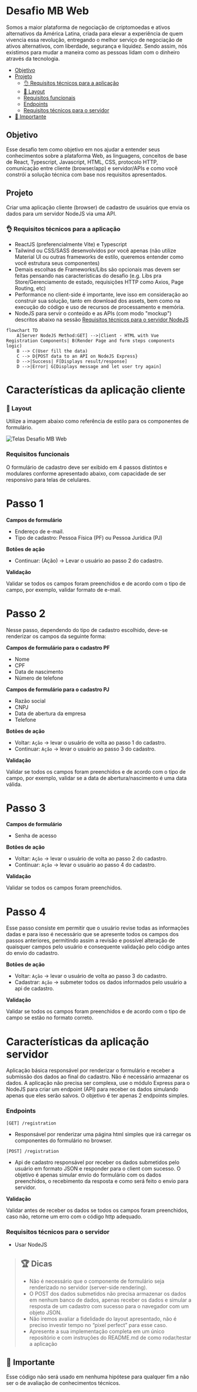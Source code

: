 # Desafio MB Web

Somos a maior plataforma de negociação de criptomoedas e ativos alternativos da América Latina, criada para elevar a experiência de quem vivencia essa revolução, entregando o melhor serviço de negociação de ativos alternativos, com liberdade, segurança e liquidez. Sendo assim, nós existimos para mudar a maneira como as pessoas lidam com o dinheiro através da tecnologia.

- [Objetivo](#objetivo)
- [Projeto](#projeto)
  - [👌 Requisitos técnicos para a aplicação](#-requisitos-técnicos-para-a-aplicação)
  - [🎨 Layout](#-layout)
  - [Requisitos funcionais](#requisitos-funcionais)
  - [Endpoints](#endpoints)
  - [Requisitos técnicos para o servidor](#requisitos-técnicos-para-o-servidor)
- [📄 Importante](#-importante)

## Objetivo

Esse desafio tem como objetivo em nos ajudar a entender seus conhecimentos sobre a plataforma Web, as linguagens, conceitos de base de React, Typescript, Javascript, HTML, CSS, protocolo HTTP, comunicação entre cliente (browser/app) e servidor/APIs e como você constrói a solução técnica com base nos requisitos apresentados.

## Projeto

Criar uma aplicação cliente (browser) de cadastro de usuários que envia os dados para um servidor NodeJS via uma API.

### 👌 Requisitos técnicos para a aplicação

- ReactJS (preferencialmente Vite) e Typescript
- Tailwind ou CSS/SASS desenvolvidos por você apenas (não utilize Material UI ou outras frameworks de estilo, queremos entender como você estrutura seus componentes)
- Demais escolhas de Frameworks/Libs são opcionais mas devem ser feitas pensando nas características do desafio (e.g. Libs pra Store/Gerenciamento de estado, requisições HTTP como Axios, Page Routing, etc)
- Performance no client-side é importante, leve isso em consideração ao construir sua solução, tanto em download dos assets, bem como na execução do código e uso de recursos de processamento e memória.
- NodeJS para servir o conteúdo e as APIs (com modo "mockup") descritos abaixo na sessão [Requisitos técnicos para o servidor NodeJS](#requisitos-técnicos-para-o-servidor-nodejs)

```mermaid
flowchart TD
    A[Server NodeJS Method:GET] -->|Client - HTML with Vue Registration Components| B(Render Page and form steps components logic)
    B --> C(User fill the data)
    C --> D{POST data to an API on NodeJS Express}
    D -->|Success| F[Displays result/response]
    D -->|Error| G[Displays message and let user try again]
```

# Características da aplicação cliente

### 🎨 Layout

Utilize a imagem abaixo como referência de estilo para os componentes de formulário.

![Telas Desafio MB Web](https://user-images.githubusercontent.com/83235141/225743749-ca86ca69-5902-4a75-bb42-d6c0fc169bf4.png)

### Requisitos funcionais

O formulário de cadastro deve ser exibido em 4 passos distintos e modulares conforme apresentado abaixo, com capacidade de ser responsivo para telas de celulares.

# **Passo 1**

**Campos de formulário**

- Endereço de e-mail.
- Tipo de cadastro: Pessoa Física (PF) ou Pessoa Jurídica (PJ)

**Botões de ação**

- Continuar: (Ação) -> Levar o usuário ao passo 2 do cadastro.

**Validação**

Validar se todos os campos foram preenchidos e de acordo com o tipo de campo, por exemplo, validar formato de e-mail.

# **Passo 2**

Nesse passo, dependendo do tipo de cadastro escolhido, deve-se renderizar os campos da seguinte forma:

**Campos de formulário para o cadastro PF**

- Nome
- CPF
- Data de nascimento
- Número de telefone

**Campos de formulário para o cadastro PJ**

- Razão social
- CNPJ
- Data de abertura da empresa
- Telefone

**Botões de ação**

- Voltar: `Ação` -> levar o usuário de volta ao passo 1 do cadastro.
- Continuar: `Ação` -> levar o usuário ao passo 3 do cadastro.

**Validação**

Validar se todos os campos foram preenchidos e de acordo com o tipo de campo, por exemplo, validar se a data de abertura/nascimento é uma data válida.

# **Passo 3**

**Campos de formulário**

- Senha de acesso

**Botões de ação**

- Voltar: `Ação` -> levar o usuário de volta ao passo 2 do cadastro.
- Continuar: `Ação` -> levar o usuário ao passo 4 do cadastro.

**Validação**

Validar se todos os campos foram preenchidos.

# **Passo 4**

Esse passo consiste em permitir que o usuário revise todas as informações dadas e para isso é necessário que se apresente todos os campos dos passos anteriores, permitindo assim a revisão e possível alteração de quaisquer campos pelo usuário e consequente validação pelo código antes do envio do cadastro.

**Botões de ação**

- Voltar: `Ação` -> levar o usuário de volta ao passo 3 do cadastro.
- Cadastrar: `Ação` -> submeter todos os dados informados pelo usuário a api de cadastro.

**Validação**

Validar se todos os campos foram preenchidos e de acordo com o tipo de campo se estão no formato correto.

# Características da aplicação servidor

Aplicação básica responsável por renderizar o formulário e receber a submissão dos dados ao final do cadastro. Não é necessário armazenar os dados. A aplicação não precisa ser complexa, use o módulo Express para o NodeJS para criar um endpoint (API) para receber os dados simulando apenas que eles serão salvos. O objetivo é ter apenas 2 endpoints simples.

### Endpoints

`[GET] /registration`

- Responsável por renderizar uma página html simples que irá carregar os componentes do formulário no browser.

`[POST] /registration`

- Api de cadastro responsável por receber os dados submetidos pelo usuário em formato JSON e responder para o client com sucesso. O objetivo é apenas simular envio do formulário com os dados preenchidos, o recebimento da resposta e como será feito o envio para servidor.

**Validação**

Validar antes de receber os dados se todos os campos foram preenchidos, caso não, retorne um erro com o código http adequado.

### Requisitos técnicos para o servidor

- Usar NodeJS

> ## 🏆 Dicas
>
> - Não é necessário que o componente de formulário seja renderizado no servidor (server-side rendering).
> - O POST dos dados submetidos não precisa armazenar os dados em nenhum banco de dados, apenas receber os dados e simular a resposta de um cadastro com sucesso para o navegador com um objeto JSON.
> - Não iremos avaliar a fidelidade do layout apresentado, não é preciso investir tempo no “pixel perfect” para esse caso.
> - Apresente a sua implementação completa em um único repositório e com instruções do README.md de como rodar/testar a aplicação

## 📄 Importante

Esse código não será usado em nenhuma hipótese para qualquer fim a não ser o de avaliação de conhecimentos técnicos.
